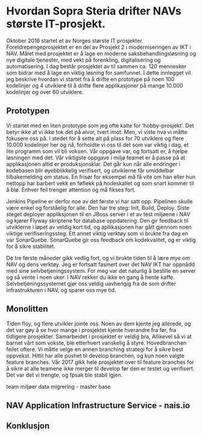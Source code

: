 # Hvordan Sopra Steria drifter NAVs største IT-prosjekt. 

Oktober 2016 startet et av Norges største IT prosjekter. Foreldrepengeprosjektet er en del av Prosjekt 2 i moderniseringen av IKT i NAV. Målet med prosjektet er å lage en moderne saksbehandlingsløsning og nye digitale tjenester, med vekt på forenkling, digitalisering og automatisering. I dag består prosjektet av til sammen ca. 120 mennesker som bidrar med å lage en viktig løsning for samfunnet. I dette innlegget vil jeg beskrive hvordan vi startet fra å drifte en prototype på noen 100 kodelinjer og 4 utviklere til å drifte flere applikasjoner på mange 10.000 kodelinjer og over 60 utviklere.

## Prototypen

Vi startet med en liten prototype som jeg ofte kalte for ’hobby-prosjekt’. Det betyr ikke at vi ikke tok det på alvor, tvert imot. Men, vi viste hva vi måtte fokusere oss på. I stedet for å sette alt på plass for 70 utviklere og flere 10.000 kodelinjer her og nå, forholdte vi oss til det som var viktig i dag, et lite programm som vil bli voksen. Vår oppgave var, og fortsatt er, å hjelpe løsningen med det. Vår viktigste oppgave i miljø teamet er å passe på at applikasjonen altid er produksjonsklar. Det går kun når alle endringer i kodebasen blir øyebblikkelig verifisert, og utviklerne får umiddelbar tilbakemelding om status. En frisør for eksempel må få vite om han eller hun nettopp har barbert vekk en føflekk på hodeskallet og som snart kommer til å blø. Enhver feil trenger attention og må fikses fort.

Jenkins Pipeline er derfor noe av det første vi har satt opp. Pipelinen skulle være enkel og forståelig for alle. Den har tre steg: Init, Build, Deploy. Siste steget deployer appliksjonen til en JBoss server i et av test miljøene i NAV og kjører Flyway skriptene for database oppdatering. Den gir feedback til utviklerne i løpet av veldig kort tid, og apllikasjonen har gått gjennom noen viktige verifiseringssteg. Ett annet viktig verktøy som vi brukte fra dag en var SonarQuebe. SonarQuebe gir oss feedback om kodekvalitet, og er viktig for å sikre stabilitet.

De tre første måneder gikk vedlig fort, og vi brukte tiden til å lære mye om NAV og dens verktøy. Jeg er fortsatt fasinert over det NAV IKT har oppnådd med sine selvbetjeningssystem. For meg var det naturlig å bestille en server og så vente i noen uker. I NAV rekker du ikke en gang å hente kaffe. Selvbetjeningssystemet gjør oss veldig uavhengig fra de som drifter infrastrukturen i NAV, og sparer oss mye tid.

## Monolitten

Tiden floy, og flere utvikler jointe oss. Noen av dem kjente jeg allerede, og det var gøy å se hvor mange i prosjektet kjente hverandre fra før, fra tidligere prosjekter. Samarbeidet i prosjektet er veldig bra, Allikevel så vi at barnet vårt som vokste, ble etterhvert vanskelig å styre. Hovedbranchen feilet oftere. Vi måtte velge en annen branching strategi for å sikre best oppvekst. Hittil har alle pushet til develop branchen, og kun noen valgte feature branches. Vår 2017 gikk hele prosjektet over til feature branches for å sikre at alle teamene ikke merger til develop før den er testet og verifisert. Det var det vi trengte, og fpsak ble stabil igjen.

team miljøer
data migrering - master base
 
## NAV Application Infrastructure Service - nais.io

## Konklusjon
